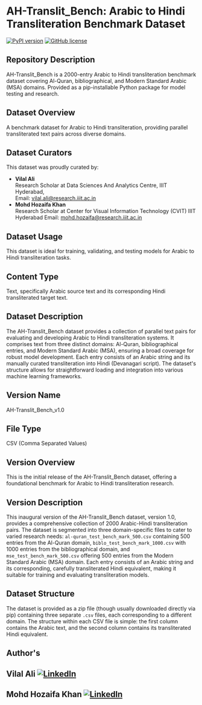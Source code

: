 # AH-Translit_Bench: Arabic to Hindi Transliteration Benchmark Dataset

[![PyPI version](https://badge.fury.io/py/AH-Translit_Bench.svg)](https://badge.fury.io/py/AH-Translit_Bench)
[![GitHub license](https://img.shields.io/github/license/vilalali/AH-Translit-Bench.svg)](https://github.com/vilalali/AH-Translit-Bench/blob/main/LICENSE)


## Repository Description

AH-Translit_Bench is a 2000-entry Arabic to Hindi transliteration benchmark dataset covering Al-Quran, bibliographical, and Modern Standard Arabic (MSA) domains. Provided as a pip-installable Python package for model testing and research.

## Dataset Overview

A benchmark dataset for Arabic to Hindi transliteration, providing parallel transliterated text pairs across diverse domains.

## Dataset Curators

This dataset was proudly curated by:
*   **Vilal Ali**  
    Research Scholar at Data Sciences And Analytics Centre, IIIT Hyderabad,   
    Email: vilal.ali@research.iiit.ac.in
*   **Mohd Hozaifa Khan**  
    Research Scholar at Center for Visual Information Technology (CVIT) IIIT Hyderabad
    Email: mohd.hozaifa@research.iiit.ac.in
## Dataset Usage

This dataset is ideal for training, validating, and testing models for Arabic to Hindi transliteration tasks.

## Content Type

Text, specifically Arabic source text and its corresponding Hindi transliterated target text.

## Dataset Description

The AH-Translit_Bench dataset provides a collection of parallel text pairs for evaluating and developing Arabic to Hindi transliteration systems. It comprises text from three distinct domains: Al-Quran, bibliographical entries, and Modern Standard Arabic (MSA), ensuring a broad coverage for robust model development. Each entry consists of an Arabic string and its manually curated transliteration into Hindi (Devanagari script). The dataset's structure allows for straightforward loading and integration into various machine learning frameworks.

## Version Name

AH-Translit_Bench_v1.0

## File Type

CSV (Comma Separated Values)

## Version Overview

This is the initial release of the AH-Translit_Bench dataset, offering a foundational benchmark for Arabic to Hindi transliteration research.

## Version Description

This inaugural version of the AH-Translit_Bench dataset, version 1.0, provides a comprehensive collection of 2000 Arabic-Hindi transliteration pairs. The dataset is segmented into three domain-specific files to cater to varied research needs: `al-quran_test_bench_mark_500.csv` containing 500 entries from the Al-Quran domain, `biblo_test_bench_mark_1000.csv` with 1000 entries from the bibliographical domain, and `mse_test_bench_mark_500.csv` offering 500 entries from the Modern Standard Arabic (MSA) domain. Each entry consists of an Arabic string and its corresponding, carefully transliterated Hindi equivalent, making it suitable for training and evaluating transliteration models.

## Dataset Structure

The dataset is provided as a zip file (though usually downloaded directly via pip) containing three separate `.csv` files, each corresponding to a different domain. The structure within each CSV file is simple: the first column contains the Arabic text, and the second column contains its transliterated Hindi equivalent.

## Author's
**Vilal Ali** [![LinkedIn](https://img.shields.io/badge/LinkedIn-Profile-0077B5.svg?logo=linkedin&logoColor=white)](https://www.linkedin.com/in/vilal-ali/)
---
**Mohd Hozaifa Khan** [![LinkedIn](https://img.shields.io/badge/LinkedIn-Profile-0077B5.svg?logo=linkedin&logoColor=white)](https://www.linkedin.com/in/mohd-hozaifa-khan-361b7814a/)
---